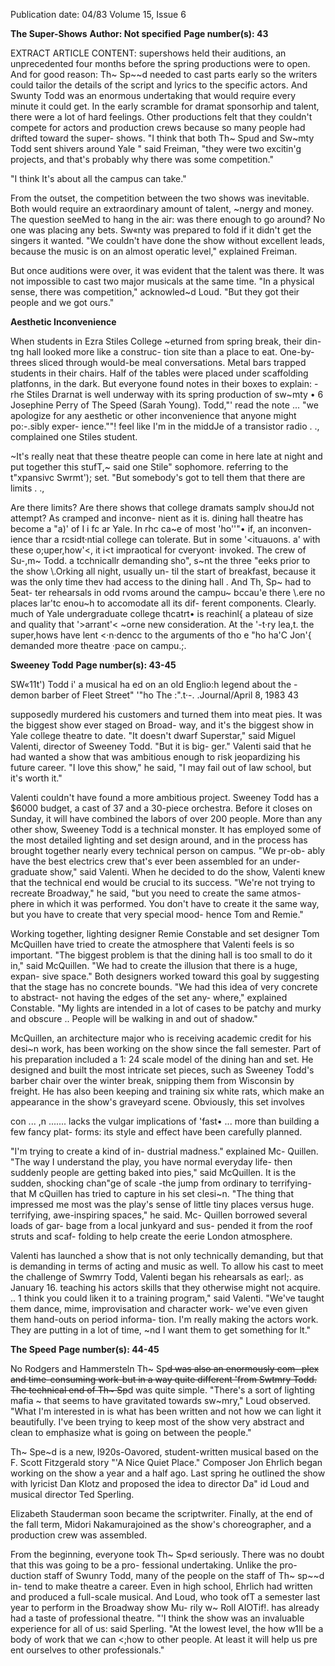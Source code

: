 Publication date: 04/83
Volume 15, Issue 6

**The Super-Shows**
**Author: Not specified**
**Page number(s): 43**

EXTRACT ARTICLE CONTENT:
supershows held their auditions, an 
unprecedented four months before the 
spring productions were to open. And 
for good reason: Th~ Sp~~d needed to 
cast parts early so the writers could 
tailor the details of the script and lyrics 
to the specific actors. And Swunty Todd 
was an enormous undertaking that 
would require every minute it could 
get. In the early scramble for dramat 
sponsorhip and talent, there were a lot 
of hard feelings. Other productions felt 
that they couldn't compete for actors 
and production crews because so many 
people had drifted toward the super-
shows. "I think that both Th~ Spud and 
Sw~mty Todd sent shivers around Yale " 
said Freiman, "they were two excitin'g 
projects, and that's probably why there 
was some competition." 

"I think It's about all the 
campus can take." 

From the outset, the competition 
between the two shows was inevitable. 
Both would require an extraordinary 
amount of talent, ~nergy and money. 
The question seeMed to hang in the 
air: was there enough to go around? 
No one was placing any bets. Sw«nty 
was prepared to fold if it didn't get the 
singers it wanted. "We couldn't have 
done the show without excellent leads, 
because the music is on an almost 
operatic level," explained Freiman. 

But once auditions were over, it was 
evident that the talent was there. It was 
not impossible to cast two major 
musicals at the same time. "In a 
physical sense, there was competition," 
acknowled~d Loud. "But they got 
their people and we got ours." 

**Aesthetic Inconvenience**

When students in Ezra Stiles College 
~eturned from spring break, their din-
tng hall looked more like a construc-
tion site than a place to eat. One-by-
threes sliced through would-be meal 
conversations. 
Metal bars trapped 
students in their chairs. Half of the 
tables were placed under scaffolding 
platfonns, in the dark. But everyone 
found notes in their boxes to explain: 
-rhe Stiles Drarnat is well underway 
with its spring production of sw~mty 
• 6 
Josephine Perry of The Speed (Sarah Young). 
Todd,"' read the note ... "we apologize 
for any aesthetic or other inconvenience 
that anyone might po:-.sibly exper-
ience.""! feel like I'm in the middJe of a 
transistor radio . ., complained one 
Stiles student. 

~It's really neat that 
these theatre people can come in here 
late at night and put together this 
stufT,~ said one Stile" sophomore. 
referring to the t"xpansivc Swrmt'); set. 
"But somebody's got to tell them that 
there are limits . ., 

Are there limits? Are there shows 
that college dramats samplv shouJd not 
attempt? As cramped and inconve-
nient as it is. dining hall theatre 
has become a "a)' of I i fc ar Yale. In rhc 
ca~e of most 'ho''"• if, an inconven-
ience thar a rcsidt·ntial college can 
tolerate. But in some '<ituauons. a' 
with these o;uper,how'<, it i<t impraotical 
for cveryont· invoked. The crew of 
Su-,m~ Todd. a tcchnicallr demanding 
sho", s~nt the three "eeks prior to 
the show \\.Orking all night, usually un-
til the start of breakfast, because it was 
the only time thev had access to the 
dining hall . And Th, Sp~ had to 5eat-
ter rehearsals in odd rvoms around the 
campu~ bccau'e there \\.ere no places 
lar'tc enou~h to accomodate all its dif-
ferent components. Clearly. much of 
Yale undergraduate college thcatrt• is 
reachinl{ a plateau of size and quality 
that \'>arrant'< ~orne new consideration. 
At the '-t·ry lea,t. the super,hows have 
lent <·n·dencc to the arguments of tho e 
"ho ha\'C Jon'{ demanded more theatre 
·pace on campu.;. 


**Sweeney Todd**
**Page number(s): 43-45**

SW«11t') Todd i' a musical ha ed on 
an old Englio:h legend about the 
-demon barber of Fleet Street" '"ho 
The :".t·\-. .Journal/April 8, 1983 43 

supposedly murdered his customers 
and turned them into meat pies. It was 
the biggest show ever staged on Broad-
way, and it's the biggest show in Yale 
college theatre to date. "It doesn't 
dwarf Superstar," said Miguel Valenti, 
director of Sweeney Todd. "But it is big-
ger." Valenti said that he had wanted a 
show that was ambitious enough to risk 
jeopardizing his future career. "I love 
this show," he said, "I may fail out of 
law school, but it's worth it." 

Valenti couldn't have found a more 
ambitious project. Sweeney Todd has a 
$6000 budget, a cast of 37 and a 
30-piece orchestra. Before it closes on 
Sunday, it will have combined the 
labors of over 200 people. More than 
any other show, Sweeney Todd is a 
technical monster. It has employed 
some of the most detailed lighting and 
set design around, and in the process 
has brought together nearly every 
technical person on campus. "We pr-ob-
ably have the best electrics crew that's 
ever been assembled for an under-
graduate show," said Valenti. When he 
decided to do the show, Valenti 
knew that the technical end would be 
crucial to its success. "We're not trying 
to recreate Broadway," he said, "but 
you need to create the same atmos-
phere in which it was performed. You 
don't have to create it the same way, 
but you have to create that very special 
mood- hence Tom and Remie." 

Working together, lighting designer 
Remie Constable and set designer 
Tom McQuillen have tried to create 
the atmosphere that Valenti feels is so 
important. "The biggest problem is 
that the dining hall is too small to do it 
in," said McQuillen. "We had to create 
the illusion that there is a huge, expan-
sive space." Both designers worked 
toward this goal by suggesting that the 
stage has no concrete bounds. "We had 
this idea of very concrete to abstract-
not having the edges of the set any-
where," explained Constable. "My 
lights are intended in a lot of cases to 
be patchy and murky and obscure .. 
People will be walking in and out of 
shadow." 

McQuillen, an architecture major 
who is receiving academic credit for his 
desi~n work, has been working on the 
show since the fall semester. Part of his 
preparation included a 1: 24 scale 
model of the dining han and set. He 
designed and built the most intricate 
set pieces, such as Sweeney Todd's 
barber chair over the winter break, 
snipping them from Wisconsin by 
freight. He has also been keeping and 
training six white rats, which make an 
appearance in the show's graveyard 
scene. Obviously, this set involves


con ... ,n ....... 
lacks the vulgar implications of 'fast• ... 
more than building a few fancy plat-
forms: its style and effect have been 
carefully planned. 

"I'm trying to create a kind of in-
dustrial 
madness." explained Mc-
Quillen. "The way I understand the 
play, you have normal everyday life-
then suddenly people are getting baked 
into pies," said McQuillen. It is the 
sudden, shocking chan"ge of scale -the 
jump from ordinary to terrifying-that 
M cQuillen has tried to capture in his 
set clesi~n. "The thing that impressed 
me most was the play's sense of little 
tiny places versus huge. terrifying, 
awe-inspiring spaces," he said. Mc-
Quillen borrowed several loads of gar-
bage from a local junkyard and sus-
pended it from the roof struts and scaf-
folding to help create the eerie London 
atmosphere. 

Valenti has launched a show that is 
not only technically demanding, but 
that is demanding in terms of acting 
and music as well. To allow his cast to 
meet the challenge of Swmrry Todd, 
Valenti began his rehearsals as earl;. as 
January 16. teaching his actors skills 
that they otherwise might not acquire. 
.. 1 think you could liken it to a training 
program," said Valenti. "We've taught 
them dance, mime, improvisation and 
character work- we've even given 
them hand-outs on period informa-
tion. I'm really making the actors 
work. They are putting in a lot of time, 
~nd I want them to get something for 
lt." 


**The Speed**
**Page number(s): 44-45**

No Rodgers and Hammersteln 
Th~ Sp~~d was also an enormously com-
plex and time-consuming work-but 
in a way quite different 'from Swtmry 
Todd. The technical end of Th~ Sp~~d 
was quite simple. "There's a sort of 
lighting 
mafia ~ that seems to have 
gravitated 
towards 
sw~mry," Loud 
observed. "What I'm interested in is 
what has been written and not how we 
can light it beautifully. I've been trying 
to keep most of the show very abstract 
and clean to emphasize what is going 
on between the people." 

Th~ Spe~d is a new, l920s-Oavored, 
student-written musical based on the 
F. Scott Fitzgerald story "'A Nice Quiet 
Place." Composer Jon Ehrlich began 
working on the show a year and a half 
ago. Last spring he outlined the show 
with lyricist Dan Klotz and proposed 
the idea to director Da" id Loud and 
musical director Ted Sperling. 

Elizabeth Stauderman soon became 
the scriptwriter. Finally, at the end of 
the fall term, Midori Nakamurajoined 
as the show's choreographer, and a 
production crew was assembled. 

From the beginning, everyone took 
Th~ Sp«d seriously. There was no 
doubt that this was going to be a pro-
fessional undertaking. Unlike the pro-
duction staff of Swunry Todd, many of 
the people on the staff of Th~ sp~~d in-
tend to make theatre a career. Even in 
high school, Ehrlich had written and 
produced a full-scale musical. And 
Loud, who took ofT a semester last year 
to perform in the Broadway show Mu-
rily w~ Roll AIOTif!. has already had a 
taste of professional theatre. "'I think 
the show was an invaluable experience 
for all of us: said Sperling. "At the 
lowest level, the how w1ll be a body of 
work that we can <;how to other people. 
At least it will help us pre ent ourselves 
to other professionals."